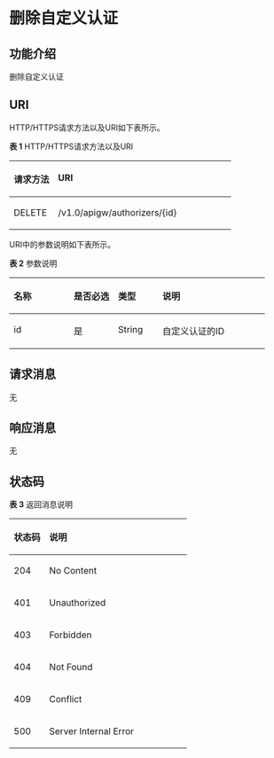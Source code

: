 # 删除自定义认证<a name="apig-lgapi-200220033"></a>

## 功能介绍<a name="section66524352"></a>

删除自定义认证

## URI<a name="section61848258"></a>

HTTP/HTTPS请求方法以及URI如下表所示。

**表 1**  HTTP/HTTPS请求方法以及URI

<a name="table27084002"></a>
<table><thead align="left"><tr id="row40355780"><th class="cellrowborder" valign="top" width="20%" id="mcps1.2.3.1.1"><p id="p47592766"><a name="p47592766"></a><a name="p47592766"></a>请求方法</p>
</th>
<th class="cellrowborder" valign="top" width="80%" id="mcps1.2.3.1.2"><p id="p29808828"><a name="p29808828"></a><a name="p29808828"></a>URI</p>
</th>
</tr>
</thead>
<tbody><tr id="row65704871"><td class="cellrowborder" valign="top" width="20%" headers="mcps1.2.3.1.1 "><p id="p20494310"><a name="p20494310"></a><a name="p20494310"></a>DELETE</p>
</td>
<td class="cellrowborder" valign="top" width="80%" headers="mcps1.2.3.1.2 "><p id="p49426402"><a name="p49426402"></a><a name="p49426402"></a>/v1.0/apigw/authorizers/{id}</p>
</td>
</tr>
</tbody>
</table>

URI中的参数说明如下表所示。

**表 2**  参数说明

<a name="table38510415"></a>
<table><thead align="left"><tr id="row62423067"><th class="cellrowborder" valign="top" width="23.46765323467653%" id="mcps1.2.5.1.1"><p id="p23103637"><a name="p23103637"></a><a name="p23103637"></a>名称</p>
</th>
<th class="cellrowborder" valign="top" width="17.348265173482652%" id="mcps1.2.5.1.2"><p id="p59455291"><a name="p59455291"></a><a name="p59455291"></a>是否必选</p>
</th>
<th class="cellrowborder" valign="top" width="17.348265173482652%" id="mcps1.2.5.1.3"><p id="p51149303"><a name="p51149303"></a><a name="p51149303"></a>类型</p>
</th>
<th class="cellrowborder" valign="top" width="41.835816418358164%" id="mcps1.2.5.1.4"><p id="p49452846"><a name="p49452846"></a><a name="p49452846"></a>说明</p>
</th>
</tr>
</thead>
<tbody><tr id="row46257610"><td class="cellrowborder" valign="top" width="23.46765323467653%" headers="mcps1.2.5.1.1 "><p id="p55878963"><a name="p55878963"></a><a name="p55878963"></a>id</p>
</td>
<td class="cellrowborder" valign="top" width="17.348265173482652%" headers="mcps1.2.5.1.2 "><p id="p29902160"><a name="p29902160"></a><a name="p29902160"></a>是</p>
</td>
<td class="cellrowborder" valign="top" width="17.348265173482652%" headers="mcps1.2.5.1.3 "><p id="p6155914"><a name="p6155914"></a><a name="p6155914"></a>String</p>
</td>
<td class="cellrowborder" valign="top" width="41.835816418358164%" headers="mcps1.2.5.1.4 "><p id="p28867016"><a name="p28867016"></a><a name="p28867016"></a>自定义认证的ID</p>
</td>
</tr>
</tbody>
</table>

## 请求消息<a name="section19763417"></a>

无

## 响应消息<a name="section57332943"></a>

无

## 状态码<a name="section43653029"></a>

**表 3**  返回消息说明

<a name="table61047417"></a>
<table><thead align="left"><tr id="row36318009"><th class="cellrowborder" valign="top" width="20%" id="mcps1.2.3.1.1"><p id="p56077582"><a name="p56077582"></a><a name="p56077582"></a>状态码</p>
</th>
<th class="cellrowborder" valign="top" width="80%" id="mcps1.2.3.1.2"><p id="p45990271"><a name="p45990271"></a><a name="p45990271"></a>说明</p>
</th>
</tr>
</thead>
<tbody><tr id="row34224502"><td class="cellrowborder" valign="top" width="20%" headers="mcps1.2.3.1.1 "><p id="p20721240"><a name="p20721240"></a><a name="p20721240"></a>204</p>
</td>
<td class="cellrowborder" valign="top" width="80%" headers="mcps1.2.3.1.2 "><p id="p13445195614478"><a name="p13445195614478"></a><a name="p13445195614478"></a>No Content</p>
</td>
</tr>
<tr id="row6290062"><td class="cellrowborder" valign="top" width="20%" headers="mcps1.2.3.1.1 "><p id="p39733023"><a name="p39733023"></a><a name="p39733023"></a>401</p>
</td>
<td class="cellrowborder" valign="top" width="80%" headers="mcps1.2.3.1.2 "><p id="p64258296"><a name="p64258296"></a><a name="p64258296"></a>Unauthorized</p>
</td>
</tr>
<tr id="row41453760"><td class="cellrowborder" valign="top" width="20%" headers="mcps1.2.3.1.1 "><p id="p2311385"><a name="p2311385"></a><a name="p2311385"></a>403</p>
</td>
<td class="cellrowborder" valign="top" width="80%" headers="mcps1.2.3.1.2 "><p id="p13949586"><a name="p13949586"></a><a name="p13949586"></a>Forbidden</p>
</td>
</tr>
<tr id="row7278408"><td class="cellrowborder" valign="top" width="20%" headers="mcps1.2.3.1.1 "><p id="p52680147"><a name="p52680147"></a><a name="p52680147"></a>404</p>
</td>
<td class="cellrowborder" valign="top" width="80%" headers="mcps1.2.3.1.2 "><p id="p39233519"><a name="p39233519"></a><a name="p39233519"></a>Not Found</p>
</td>
</tr>
<tr id="row17557355"><td class="cellrowborder" valign="top" width="20%" headers="mcps1.2.3.1.1 "><p id="p12859618"><a name="p12859618"></a><a name="p12859618"></a>409</p>
</td>
<td class="cellrowborder" valign="top" width="80%" headers="mcps1.2.3.1.2 "><p id="p34996158"><a name="p34996158"></a><a name="p34996158"></a>Conflict</p>
</td>
</tr>
<tr id="row46529974"><td class="cellrowborder" valign="top" width="20%" headers="mcps1.2.3.1.1 "><p id="p10831524"><a name="p10831524"></a><a name="p10831524"></a>500</p>
</td>
<td class="cellrowborder" valign="top" width="80%" headers="mcps1.2.3.1.2 "><p id="p4938218"><a name="p4938218"></a><a name="p4938218"></a>Server Internal Error</p>
</td>
</tr>
</tbody>
</table>

